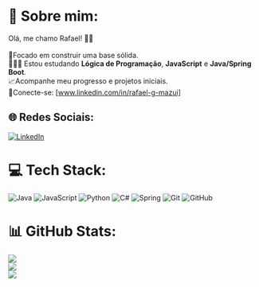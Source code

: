 # 💫 Sobre mim:
Olá, me chamo Rafael! 👋🏼<br><br>🎯Focado em construir uma base sólida. <br>☝🏼🤓 Estou estudando **Lógica de Programação**, **JavaScript** e **Java/Spring Boot**.<br>📈Acompanhe meu progresso e projetos iniciais.<br>🔗Conecte-se: [www.linkedin.com/in/rafael-g-mazui]


## 🌐 Redes Sociais:
[![LinkedIn](https://img.shields.io/badge/LinkedIn-%230077B5.svg?logo=linkedin&logoColor=white)](https://linkedin.com/in/www.linkedin.com/in/rafael-g-mazui) 

# 💻 Tech Stack:
![Java](https://img.shields.io/badge/java-%23ED8B00.svg?style=for-the-badge&logo=openjdk&logoColor=white) ![JavaScript](https://img.shields.io/badge/javascript-%23323330.svg?style=for-the-badge&logo=javascript&logoColor=%23F7DF1E) ![Python](https://img.shields.io/badge/python-3670A0?style=for-the-badge&logo=python&logoColor=ffdd54) ![C#](https://img.shields.io/badge/c%23-%23239120.svg?style=for-the-badge&logo=csharp&logoColor=white) ![Spring](https://img.shields.io/badge/spring-%236DB33F.svg?style=for-the-badge&logo=spring&logoColor=white) ![Git](https://img.shields.io/badge/git-%23F05033.svg?style=for-the-badge&logo=git&logoColor=white) ![GitHub](https://img.shields.io/badge/github-%23121011.svg?style=for-the-badge&logo=github&logoColor=white)
# 📊 GitHub Stats:
![](https://github-readme-stats.vercel.app/api?username=maz-rar&theme=shadow_red&hide_border=false&include_all_commits=true&count_private=true)<br/>
![](https://nirzak-streak-stats.vercel.app/?user=maz-rar&theme=shadow_red&hide_border=false)<br/>
![](https://github-readme-stats.vercel.app/api/top-langs/?username=maz-rar&theme=shadow_red&hide_border=false&include_all_commits=true&count_private=true&layout=compact)

<!-- Proudly created with GPRM ( https://gprm.itsvg.in ) -->
